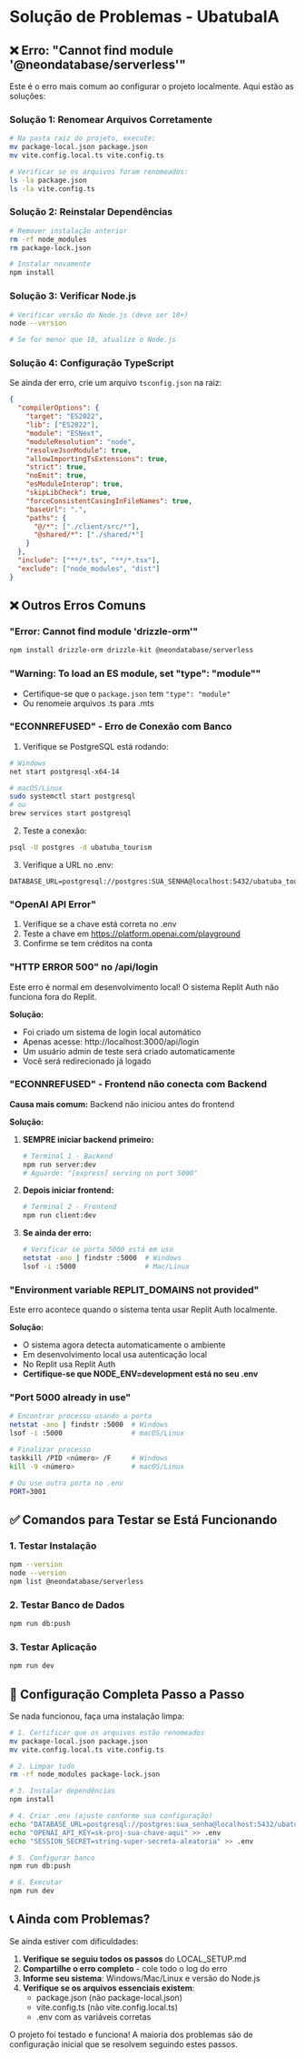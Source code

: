 # Solução de Problemas - UbatubaIA

## ❌ Erro: "Cannot find module '@neondatabase/serverless'"

Este é o erro mais comum ao configurar o projeto localmente. Aqui estão as soluções:

### Solução 1: Renomear Arquivos Corretamente
```bash
# Na pasta raiz do projeto, execute:
mv package-local.json package.json
mv vite.config.local.ts vite.config.ts

# Verificar se os arquivos foram renomeados:
ls -la package.json
ls -la vite.config.ts
```

### Solução 2: Reinstalar Dependências
```bash
# Remover instalação anterior
rm -rf node_modules
rm package-lock.json

# Instalar novamente
npm install
```

### Solução 3: Verificar Node.js
```bash
# Verificar versão do Node.js (deve ser 18+)
node --version

# Se for menor que 18, atualize o Node.js
```

### Solução 4: Configuração TypeScript
Se ainda der erro, crie um arquivo `tsconfig.json` na raiz:

```json
{
  "compilerOptions": {
    "target": "ES2022",
    "lib": ["ES2022"],
    "module": "ESNext",
    "moduleResolution": "node",
    "resolveJsonModule": true,
    "allowImportingTsExtensions": true,
    "strict": true,
    "noEmit": true,
    "esModuleInterop": true,
    "skipLibCheck": true,
    "forceConsistentCasingInFileNames": true,
    "baseUrl": ".",
    "paths": {
      "@/*": ["./client/src/*"],
      "@shared/*": ["./shared/*"]
    }
  },
  "include": ["**/*.ts", "**/*.tsx"],
  "exclude": ["node_modules", "dist"]
}
```

## ❌ Outros Erros Comuns

### "Error: Cannot find module 'drizzle-orm'"
```bash
npm install drizzle-orm drizzle-kit @neondatabase/serverless
```

### "Warning: To load an ES module, set "type": "module""
- Certifique-se que o `package.json` tem `"type": "module"`
- Ou renomeie arquivos .ts para .mts

### "ECONNREFUSED" - Erro de Conexão com Banco
1. Verifique se PostgreSQL está rodando:
```bash
# Windows
net start postgresql-x64-14

# macOS/Linux
sudo systemctl start postgresql
# ou
brew services start postgresql
```

2. Teste a conexão:
```bash
psql -U postgres -d ubatuba_tourism
```

3. Verifique a URL no .env:
```env
DATABASE_URL=postgresql://postgres:SUA_SENHA@localhost:5432/ubatuba_tourism
```

### "OpenAI API Error"
1. Verifique se a chave está correta no .env
2. Teste a chave em https://platform.openai.com/playground
3. Confirme se tem créditos na conta

### "HTTP ERROR 500" no /api/login
Este erro é normal em desenvolvimento local! O sistema Replit Auth não funciona fora do Replit.

**Solução:**
- Foi criado um sistema de login local automático
- Apenas acesse: http://localhost:3000/api/login
- Um usuário admin de teste será criado automaticamente
- Você será redirecionado já logado

### "ECONNREFUSED" - Frontend não conecta com Backend
**Causa mais comum:** Backend não iniciou antes do frontend

**Solução:**
1. **SEMPRE iniciar backend primeiro:**
   ```bash
   # Terminal 1 - Backend
   npm run server:dev
   # Aguarde: "[express] serving on port 5000"
   ```

2. **Depois iniciar frontend:**
   ```bash
   # Terminal 2 - Frontend  
   npm run client:dev
   ```

3. **Se ainda der erro:**
   ```bash
   # Verificar se porta 5000 está em uso
   netstat -ano | findstr :5000  # Windows
   lsof -i :5000                 # Mac/Linux
   ```

### "Environment variable REPLIT_DOMAINS not provided"
Este erro acontece quando o sistema tenta usar Replit Auth localmente.

**Solução:**
- O sistema agora detecta automaticamente o ambiente
- Em desenvolvimento local usa autenticação local
- No Replit usa Replit Auth
- **Certifique-se que NODE_ENV=development está no seu .env**

### "Port 5000 already in use"
```bash
# Encontrar processo usando a porta
netstat -ano | findstr :5000  # Windows
lsof -i :5000                 # macOS/Linux

# Finalizar processo
taskkill /PID <número> /F     # Windows  
kill -9 <número>              # macOS/Linux

# Ou use outra porta no .env
PORT=3001
```

## ✅ Comandos para Testar se Está Funcionando

### 1. Testar Instalação
```bash
npm --version
node --version
npm list @neondatabase/serverless
```

### 2. Testar Banco de Dados
```bash
npm run db:push
```

### 3. Testar Aplicação
```bash
npm run dev
```

## 🔧 Configuração Completa Passo a Passo

Se nada funcionou, faça uma instalação limpa:

```bash
# 1. Certificar que os arquivos estão renomeados
mv package-local.json package.json
mv vite.config.local.ts vite.config.ts

# 2. Limpar tudo
rm -rf node_modules package-lock.json

# 3. Instalar dependências
npm install

# 4. Criar .env (ajuste conforme sua configuração)
echo "DATABASE_URL=postgresql://postgres:sua_senha@localhost:5432/ubatuba_tourism" > .env
echo "OPENAI_API_KEY=sk-proj-sua-chave-aqui" >> .env
echo "SESSION_SECRET=string-super-secreta-aleatoria" >> .env

# 5. Configurar banco
npm run db:push

# 6. Executar
npm run dev
```

## 📞 Ainda com Problemas?

Se ainda estiver com dificuldades:

1. **Verifique se seguiu todos os passos** do LOCAL_SETUP.md
2. **Compartilhe o erro completo** - cole todo o log do erro
3. **Informe seu sistema**: Windows/Mac/Linux e versão do Node.js
4. **Verifique se os arquivos essenciais existem**:
   - package.json (não package-local.json)
   - vite.config.ts (não vite.config.local.ts)
   - .env com as variáveis corretas

O projeto foi testado e funciona! A maioria dos problemas são de configuração inicial que se resolvem seguindo estes passos.